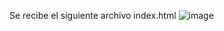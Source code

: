 Se recibe el siguiente archivo index.html
![image](https://github.com/aflanog/ejercicio3/assets/161521534/831f1d54-19f0-44a6-9acc-005810b8e022)
